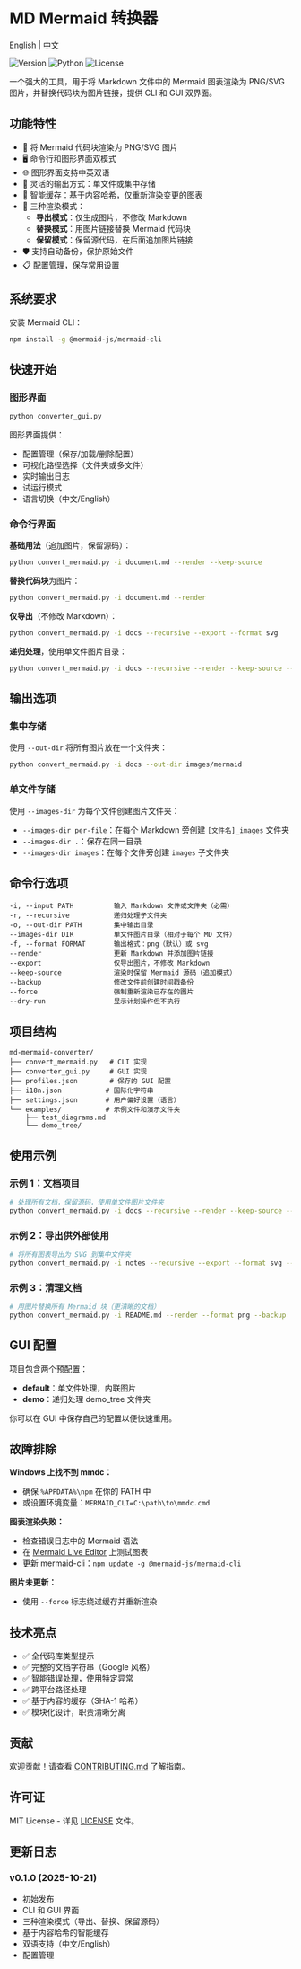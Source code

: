 # MD Mermaid 转换器

[English](README.md) | [中文](README_zh.md)

![Version](https://img.shields.io/badge/version-0.1.0-blue)
![Python](https://img.shields.io/badge/python-3.10%2B-blue)
![License](https://img.shields.io/badge/license-MIT-green)

一个强大的工具，用于将 Markdown 文件中的 Mermaid 图表渲染为 PNG/SVG 图片，并替换代码块为图片链接，提供 CLI 和 GUI 双界面。

## 功能特性

- 🎨 将 Mermaid 代码块渲染为 PNG/SVG 图片
- 🖥️ 命令行和图形界面双模式
- 🌐 图形界面支持中英双语
- 📁 灵活的输出方式：单文件或集中存储
- 🔄 智能缓存：基于内容哈希，仅重新渲染变更的图表
- 💾 三种渲染模式：
  - **导出模式**：仅生成图片，不修改 Markdown
  - **替换模式**：用图片链接替换 Mermaid 代码块
  - **保留模式**：保留源代码，在后面追加图片链接
- 🛡️ 支持自动备份，保护原始文件
- 📋 配置管理，保存常用设置

## 系统要求

安装 Mermaid CLI：

```bash
npm install -g @mermaid-js/mermaid-cli
```

## 快速开始

### 图形界面

```bash
python converter_gui.py
```

图形界面提供：
- 配置管理（保存/加载/删除配置）
- 可视化路径选择（文件夹或多文件）
- 实时输出日志
- 试运行模式
- 语言切换（中文/English）

### 命令行界面

**基础用法**（追加图片，保留源码）：
```bash
python convert_mermaid.py -i document.md --render --keep-source
```

**替换代码块**为图片：
```bash
python convert_mermaid.py -i document.md --render
```

**仅导出**（不修改 Markdown）：
```bash
python convert_mermaid.py -i docs --recursive --export --format svg
```

**递归处理**，使用单文件图片目录：
```bash
python convert_mermaid.py -i docs --recursive --render --keep-source --images-dir per-file
```

## 输出选项

### 集中存储
使用 `--out-dir` 将所有图片放在一个文件夹：
```bash
python convert_mermaid.py -i docs --out-dir images/mermaid
```

### 单文件存储
使用 `--images-dir` 为每个文件创建图片文件夹：
- `--images-dir per-file`：在每个 Markdown 旁创建 `[文件名]_images` 文件夹
- `--images-dir .`：保存在同一目录
- `--images-dir images`：在每个文件旁创建 `images` 子文件夹

## 命令行选项

```
-i, --input PATH          输入 Markdown 文件或文件夹（必需）
-r, --recursive           递归处理子文件夹
-o, --out-dir PATH        集中输出目录
--images-dir DIR          单文件图片目录（相对于每个 MD 文件）
-f, --format FORMAT       输出格式：png（默认）或 svg
--render                  更新 Markdown 并添加图片链接
--export                  仅导出图片，不修改 Markdown
--keep-source             渲染时保留 Mermaid 源码（追加模式）
--backup                  修改文件前创建时间戳备份
--force                   强制重新渲染已存在的图片
--dry-run                 显示计划操作但不执行
```

## 项目结构

```
md-mermaid-converter/
├── convert_mermaid.py   # CLI 实现
├── converter_gui.py     # GUI 实现
├── profiles.json        # 保存的 GUI 配置
├── i18n.json           # 国际化字符串
├── settings.json       # 用户偏好设置（语言）
└── examples/           # 示例文件和演示文件夹
    ├── test_diagrams.md
    └── demo_tree/
```

## 使用示例

### 示例 1：文档项目
```bash
# 处理所有文档，保留源码，使用单文件图片文件夹
python convert_mermaid.py -i docs --recursive --render --keep-source --images-dir per-file --backup
```

### 示例 2：导出供外部使用
```bash
# 将所有图表导出为 SVG 到集中文件夹
python convert_mermaid.py -i notes --recursive --export --format svg --out-dir output/diagrams
```

### 示例 3：清理文档
```bash
# 用图片替换所有 Mermaid 块（更清晰的文档）
python convert_mermaid.py -i README.md --render --format png --backup
```

## GUI 配置

项目包含两个预配置：

- **default**：单文件处理，内联图片
- **demo**：递归处理 demo_tree 文件夹

你可以在 GUI 中保存自己的配置以便快速重用。

## 故障排除

**Windows 上找不到 mmdc：**
- 确保 `%APPDATA%\npm` 在你的 PATH 中
- 或设置环境变量：`MERMAID_CLI=C:\path\to\mmdc.cmd`

**图表渲染失败：**
- 检查错误日志中的 Mermaid 语法
- 在 [Mermaid Live Editor](https://mermaid.live) 上测试图表
- 更新 mermaid-cli：`npm update -g @mermaid-js/mermaid-cli`

**图片未更新：**
- 使用 `--force` 标志绕过缓存并重新渲染

## 技术亮点

- ✅ 全代码库类型提示
- ✅ 完整的文档字符串（Google 风格）
- ✅ 智能错误处理，使用特定异常
- ✅ 跨平台路径处理
- ✅ 基于内容的缓存（SHA-1 哈希）
- ✅ 模块化设计，职责清晰分离

## 贡献

欢迎贡献！请查看 [CONTRIBUTING.md](CONTRIBUTING.md) 了解指南。

## 许可证

MIT License - 详见 [LICENSE](LICENSE) 文件。

## 更新日志

### v0.1.0 (2025-10-21)
- 初始发布
- CLI 和 GUI 界面
- 三种渲染模式（导出、替换、保留源码）
- 基于内容哈希的智能缓存
- 双语支持（中文/English）
- 配置管理
